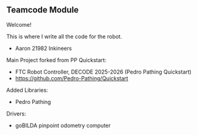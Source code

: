 ## Teamcode Module

Welcome!

This is where I write all the code for the robot.
- Aaron 21982 Inkineers

Main Project forked from PP Quickstart:
- FTC Robot Controller, DECODE 2025-2026 (Pedro Pathing Quickstart)
- https://github.com/Pedro-Pathing/Quickstart

Added Libraries:
- Pedro Pathing

Drivers:
- goBILDA pinpoint odometry computer
